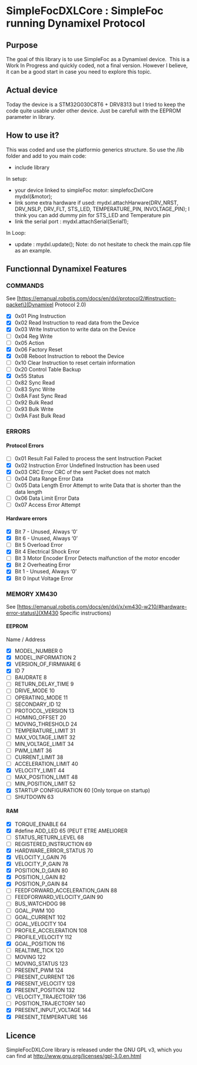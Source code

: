 # SimpleFocDXLCore : SimpleFoc running Dynamixel Protocol

## Purpose

The goal of this library is to use SimpleFoc as a Dynamixel device. 
This is a Work In Progress and quickly coded, not a final version. However I believe, it can be a good start in case you need to explore this topic.

## Actual device
Today the device is a STM32G030C8T6 + DRV8313 but I tried to keep the code quite usable under other device. Just be carefull with the EEPROM parameter in library.

## How to use it?
This was coded and use the platformio generics structure. So use the /lib folder and add to you main code:

- include library


In setup:

- your device linked to simpleFoc motor: simplefocDxlCore mydxl(&motor);
- link some extra hardware if used:   mydxl.attachHarware(DRV_NRST, DRV_NSLP, DRV_FLT, STS_LED, TEMPERATURE_PIN, INVOLTAGE_PIN);
I think you can add dummy pin for STS_LED and Temperature pin
- link the serial port  : mydxl.attachSerial(Serial1);


In Loop:

- update :   mydxl.update();
Note: do not hesitate to check the main.cpp file as an example.

## Functionnal Dynamixel Features
### COMMANDS

See \[https://emanual.robotis.com/docs/en/dxl/protocol2/#instruction-packet\](Dynamixel Protocol 2.0)

- [x] 0x01 Ping Instruction
- [x] 0x02 Read Instruction to read data from the Device
- [x] 0x03 Write Instruction to write data on the Device
- [ ] 0x04 Reg Write
- [ ] 0x05 Action
- [x] 0x06 Factory Reset
- [x] 0x08 Reboot Instruction to reboot the Device
- [ ] 0x10 Clear Instruction to reset certain information
- [ ] 0x20 Control Table Backup
- [x] 0x55 Status
- [ ] 0x82 Sync Read
- [ ] 0x83 Sync Write
- [ ] 0x8A Fast Sync Read
- [ ] 0x92 Bulk Read
- [ ] 0x93 Bulk Write
- [ ] 0x9A Fast Bulk Read

### ERRORS

#### Protocol Errors

- [ ] 0x01 Result Fail Failed to process the sent Instruction Packet
- [x] 0x02 Instruction Error Undefined Instruction has been used
- [x] 0x03 CRC Error CRC of the sent Packet does not match
- [ ] 0x04 Data Range Error Data
- [ ] 0x05 Data Length Error Attempt to write Data that is shorter than the data length
- [ ] 0x06 Data Limit Error Data
- [ ] 0x07 Access Error Attempt

#### Hardware errors

- [x] Bit 7 - Unused, Always ‘0’
- [x] Bit 6 - Unused, Always ‘0’
- [ ] Bit 5 Overload Error
- [x] Bit 4 Electrical Shock Error
- [ ] Bit 3 Motor Encoder Error Detects malfunction of the motor encoder
- [x] Bit 2 Overheating Error
- [x] Bit 1 - Unused, Always ‘0’
- [x] Bit 0 Input Voltage Error

### MEMORY XM430

See \[https://emanual.robotis.com/docs/en/dxl/x/xm430-w210/#hardware-error-status\](XM430 Specific instructions)

#### EEPROM

Name / Address

- [x] MODEL_NUMBER 0
- [x] MODEL_INFORMATION 2
- [x] VERSION\_OF\_FIRMWARE 6
- [x] ID 7
- [ ] BAUDRATE 8
- [ ] RETURN\_DELAY\_TIME 9
- [ ] DRIVE_MODE 10
- [ ] OPERATING_MODE 11
- [ ] SECONDARY_ID 12
- [ ] PROTOCOL_VERSION 13
- [ ] HOMING_OFFSET 20
- [ ] MOVING_THRESHOLD 24
- [ ] TEMPERATURE_LIMIT 31
- [ ] MAX\_VOLTAGE\_LIMIT 32
- [ ] MIN\_VOLTAGE\_LIMIT 34
- [ ] PWM_LIMIT 36
- [ ] CURRENT_LIMIT 38
- [ ] ACCELERATION_LIMIT 40
- [x] VELOCITY_LIMIT 44
- [ ] MAX\_POSITION\_LIMIT 48
- [ ] MIN\_POSITION\_LIMIT 52
- [x] STARTUP CONFIGURATION 60 \[Only torque on startup)
- [ ] SHUTDOWN 63

#### RAM

- [x] TORQUE_ENABLE 64
- [x] #define ADD_LED 65 (PEUT ETRE AMELIORER
- [ ] STATUS\_RETURN\_LEVEL 68
- [ ] REGISTERED_INSTRUCTION 69
- [x] HARDWARE\_ERROR\_STATUS 70
- [x] VELOCITY\_I\_GAIN 76
- [x] VELOCITY\_P\_GAIN 78
- [x] POSITION\_D\_GAIN 80
- [x] POSITION\_I\_GAIN 82
- [x] POSITION\_P\_GAIN 84
- [ ] FEEDFORWARD\_ACCELERATION\_GAIN 88
- [ ] FEEDFORWARD\_VELOCITY\_GAIN 90
- [ ] BUS_WATCHDOG 98
- [ ] GOAL_PWM 100
- [ ] GOAL_CURRENT 102
- [ ] GOAL_VELOCITY 104
- [ ] PROFILE_ACCELERATION 108
- [ ] PROFILE_VELOCITY 112
- [x] GOAL_POSITION 116
- [ ] REALTIME_TICK 120
- [ ] MOVING 122
- [ ] MOVING_STATUS 123
- [ ] PRESENT_PWM 124
- [ ] PRESENT_CURRENT 126
- [x] PRESENT_VELOCITY 128
- [x] PRESENT_POSITION 132
- [ ] VELOCITY_TRAJECTORY 136
- [ ] POSITION_TRAJECTORY 140
- [x] PRESENT\_INPUT\_VOLTAGE 144
- [x] PRESENT_TEMPERATURE 146

## Licence

SimpleFocDXLCore library is released under the GNU GPL v3, which you can find at http://www.gnu.org/licenses/gpl-3.0.en.html
